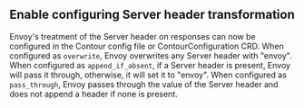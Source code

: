 ## Enable configuring Server header transformation 

Envoy's treatment of the Server header on responses can now be configured in the Contour config file or ContourConfiguration CRD.
When configured as `overwrite`, Envoy overwrites any Server header with "envoy".
When configured as `append_if_absent`, ⁣if a Server header is present, Envoy will pass it through, otherwise, it will set it to "envoy".
When configured as `pass_through`, Envoy passes through the value of the Server header and does not append a header if none is present.